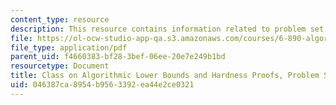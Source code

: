 ```yaml
---
content_type: resource
description: This resource contains information related to problem set 4.
file: https://ol-ocw-studio-app-qa.s3.amazonaws.com/courses/6-890-algorithmic-lower-bounds-fun-with-hardness-proofs-fall-2014/046387ca8954b9563392ea44e2ce0321_MIT6_890F14_ps4.pdf
file_type: application/pdf
parent_uid: f4660383-bf28-3bef-06ee-20e7e249b1bd
resourcetype: Document
title: Class on Algorithmic Lower Bounds and Hardness Proofs, Problem Set 4
uid: 046387ca-8954-b956-3392-ea44e2ce0321
---
```

